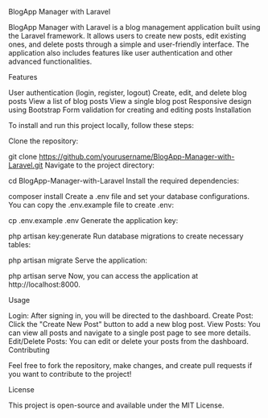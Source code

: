 BlogApp Manager with Laravel

BlogApp Manager with Laravel is a blog management application built using the Laravel framework. It allows users to create new posts, edit existing ones, and delete posts through a simple and user-friendly interface. The application also includes features like user authentication and other advanced functionalities.

Features

User authentication (login, register, logout)
Create, edit, and delete blog posts
View a list of blog posts
View a single blog post
Responsive design using Bootstrap
Form validation for creating and editing posts
Installation

To install and run this project locally, follow these steps:

Clone the repository:

git clone https://github.com/yourusername/BlogApp-Manager-with-Laravel.git
Navigate to the project directory:

cd BlogApp-Manager-with-Laravel
Install the required dependencies:

composer install
Create a .env file and set your database configurations. You can copy the .env.example file to create .env:

cp .env.example .env
Generate the application key:

php artisan key:generate
Run database migrations to create necessary tables:

php artisan migrate
Serve the application:

php artisan serve
Now, you can access the application at http://localhost:8000.

Usage

Login: After signing in, you will be directed to the dashboard.
Create Post: Click the "Create New Post" button to add a new blog post.
View Posts: You can view all posts and navigate to a single post page to see more details.
Edit/Delete Posts: You can edit or delete your posts from the dashboard.
Contributing

Feel free to fork the repository, make changes, and create pull requests if you want to contribute to the project!

License

This project is open-source and available under the MIT License.
